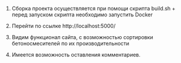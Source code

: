 1) Сборка проекта осуществляется при помощи скрипта build.sh + перед запуском скрипта необходимо запустить Docker

2) Перейти по ссылке http://localhost:5000/

3) Видим функционал сайта, с возможностью сортировки бетоносмесителей по их производительности

4) Имеется возможность оставления комментариев.
